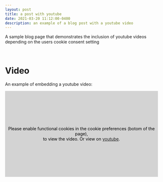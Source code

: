 ```yaml
---
layout: post
title: a post with youtube
date: 2021-03-20 11:12:00-0400
description: an example of a blog post with a youtube video
---
```

A sample blog page that demonstrates the inclusion of youtube videos depending on the users cookie consent setting

<br />

# Video
An example of embedding a youtube video: 

<div>
<div id="yt-wrap" style="position:relative; padding-top:56.25%; background-color: lightgray;">
<div style="text-align:center; position:absolute;top:0;left:0;width:100%;height:100%; display:flex; justify-content:center; align-items:center;">
<p style="color:black;">Please enable functional cookies in the cookie preferences (botom of the page),<br> to view the video. Or view on <a href="https://youtu.be/PUyE3j0aoMw">youtube</a>.</p>
</div>
</div>
</div>
<script type="text/plain" cookie-consent="functionality"> 
var obj = {"video": {"value": "<iframe style='position:absolute;top:0;left:0;width:100%;height:100%;' \
src='https://www.youtube-nocookie.com/embed/ekthcIHDt3I' frameborder='0'; allow='accelerometer; autoplay; \
clipboard-write; encrypted-media; gyroscope; picture-in-picture' allowfullscreen></iframe>"}};
$("#yt-wrap").html(obj.video.value);
</script>
